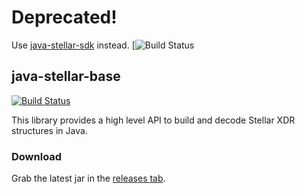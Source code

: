 # Deprecated!

Use [java-stellar-sdk](https://github.com/stellar/java-stellar-sdk) instead.
[![Build Status](https://travis-ci.com/DigitalBitsOrg/java-digitalbits-base.svg?token=mhfQvWdLDUSzoJNpk1fJ&branch=master)

## java-stellar-base

[![Build Status](https://travis-ci.org/stellar/java-stellar-base.svg)](https://travis-ci.org/stellar/java-stellar-base)

This library provides a high level API to build and decode Stellar XDR structures in Java.

### Download

Grab the latest jar in the [releases tab](https://github.com/stellar/java-stellar-base/releases).
